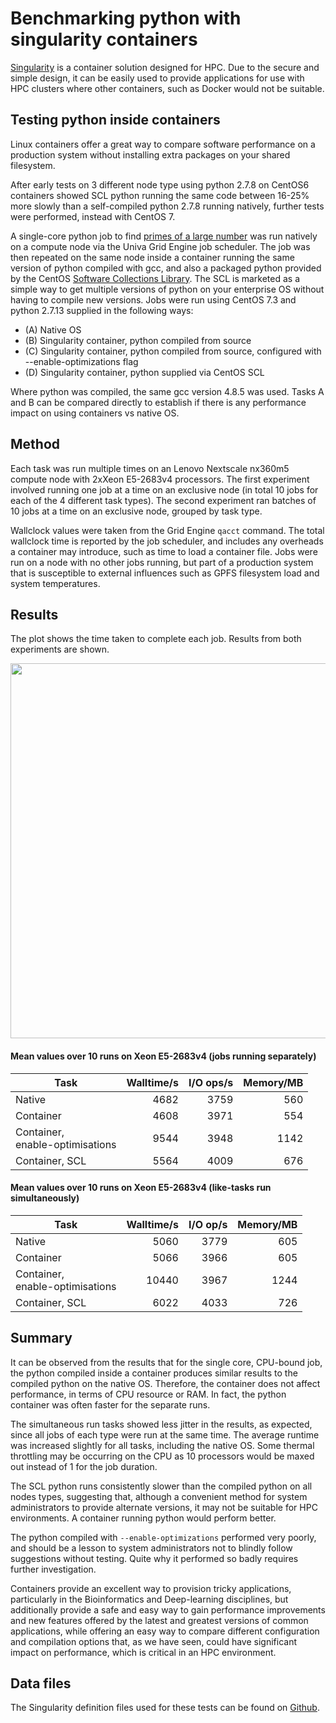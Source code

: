 # Benchmarking python with singularity containers

[Singularity](http://singularity.lbl.gov/) is a container solution designed for HPC.
Due to the secure and simple design, it can be easily used to provide
applications for use with HPC clusters where other containers, such as Docker
would not be suitable.

## Testing python inside containers

Linux containers offer a great way to compare software performance on a production system without installing extra packages on your shared filesystem.

After early tests on 3 different node type using python 2.7.8 on CentOS6 containers showed SCL python running the same code between 16-25% more slowly than a self-compiled python 2.7.8 running natively, further tests were performed, instead with CentOS 7.

A single-core python job to find [primes of a large number](https://github.com/sbutcher/python_test/blob/master/python_prime2.py) was run natively on a compute node via the Univa Grid Engine job scheduler. The job was then repeated on the same node inside a container running the same version of python compiled with gcc, and also a packaged python provided by the CentOS [Software Collections Library](https://wiki.centos.org/AdditionalResources/Repositories/SCL). The SCL is marketed as a simple way to get multiple versions of python on your enterprise OS without having to compile new versions. Jobs were run using CentOS 7.3 and python 2.7.13 supplied in the following ways:

* (A) Native OS
* (B) Singularity container, python compiled from source
* (C) Singularity container, python compiled from source, configured with --enable-optimizations flag
* (D) Singularity container, python supplied via CentOS SCL

Where python was compiled, the same gcc version 4.8.5 was used. Tasks A and B can be compared directly to establish if there is any performance impact on using containers vs native OS.

## Method

Each task was run multiple times on an Lenovo Nextscale nx360m5 compute node with 2xXeon E5-2683v4 processors. The first experiment involved running one job at a time on an exclusive node (in total 10 jobs for each of the 4 different task types). The second experiment ran batches of 10 jobs at a time on an exclusive node, grouped by task type.

Wallclock values were taken from the Grid Engine `qacct` command. The total wallclock time is reported by the job scheduler, and includes any overheads a container may introduce, such as time to load a container file. Jobs were run on a node with no other jobs running, but part of a production system that is susceptible to external influences such as GPFS filesystem load and system temperatures.

## Results

The plot shows the time taken to complete each job. Results from both experiments are shown.

<img src="/rplot-both.png" width=600>

#### Mean values over 10 runs on Xeon E5-2683v4 (jobs running separately)

| Task | Walltime/s | I/O ops/s | Memory/MB |
| --- | --: | --: | --: |
| Native  | 4682 | 3759 | 560 |
| Container  | 4608 | 3971 | 554 |
| Container,<br/> enable-optimisations | 9544 | 3948 | 1142 |
| Container, SCL  | 5564 | 4009 | 676 |

#### Mean values over 10 runs on Xeon E5-2683v4 (like-tasks run simultaneously)

| Task | Walltime/s | I/O op/s | Memory/MB |
| --- | --: | --: | --: |
| Native  | 5060 | 3779 | 605 |
| Container  | 5066 | 3966 | 605 |
| Container,<br/> enable-optimisations | 10440 | 3967 | 1244 |
| Container, SCL  | 6022 | 4033 | 726|

## Summary

It can be observed from the results that for the single core, CPU-bound job, the python compiled inside a container produces similar results to the compiled python on the native OS. Therefore, the container does not affect performance, in terms of CPU resource or RAM. In fact, the python container was often faster for the separate runs.

The simultaneous run tasks showed less jitter in the results, as expected, since all jobs of each type were run at the same time. The average runtime was increased slightly for all tasks, including the native OS. Some thermal throttling may be occurring on the CPU as 10 processors would be maxed out instead of 1 for the job duration.

The SCL python runs consistently slower than the compiled python on all nodes types, suggesting that, although a convenient method for system administrators to provide alternate versions, it may not be suitable for HPC environments. A container running python would perform better.

The python compiled with `--enable-optimizations` performed very poorly, and should be a lesson to system administrators not to blindly follow suggestions without testing. Quite why it performed so badly requires further investigation.

Containers provide an excellent way to provision tricky applications, particularly in the Bioinformatics and Deep-learning disciplines, but additionally provide a safe and easy way to gain performance improvements and new features offered by the latest and greatest versions of common applications, while offering an easy way to compare different configuration and compilation options that, as we have seen, could have significant impact on performance, which is critical in an HPC environment.

## Data files

The Singularity definition files used for these tests can be found on [Github](https://github.com/sbutcher/python_test).
